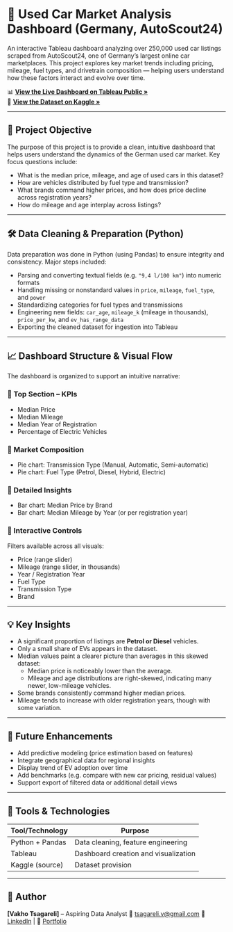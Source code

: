 
# 🚗 Used Car Market Analysis Dashboard (Germany, AutoScout24)

An interactive Tableau dashboard analyzing over 250,000 used car listings scraped from AutoScout24, one of Germany’s largest online car marketplaces. This project explores key market trends including pricing, mileage, fuel types, and drivetrain composition — helping users understand how these factors interact and evolve over time.

📊 **[View the Live Dashboard on Tableau Public »]([https://public.tableau.com/your-link](https://public.tableau.com/shared/RSSX3S2P5?:display_count=n&:origin=viz_share_link))**  
📁 **[View the Dataset on Kaggle »](https://www.kaggle.com/datasets/wspirat/germany-used-cars-dataset-2023)**

---

## 🧠 Project Objective

The purpose of this project is to provide a clean, intuitive dashboard that helps users understand the dynamics of the German used car market. Key focus questions include:

- What is the median price, mileage, and age of used cars in this dataset?  
- How are vehicles distributed by fuel type and transmission?  
- What brands command higher prices, and how does price decline across registration years?  
- How do mileage and age interplay across listings?

---

## 🛠 Data Cleaning & Preparation (Python)

Data preparation was done in Python (using Pandas) to ensure integrity and consistency. Major steps included:

- Parsing and converting textual fields (e.g. `"9,4 l/100 km"`) into numeric formats  
- Handling missing or nonstandard values in `price`, `mileage`, `fuel_type`, and `power`  
- Standardizing categories for fuel types and transmissions  
- Engineering new fields: `car_age`, `mileage_k` (mileage in thousands), `price_per_kw`, and `ev_has_range_data`  
- Exporting the cleaned dataset for ingestion into Tableau

---

## 📈 Dashboard Structure & Visual Flow

The dashboard is organized to support an intuitive narrative:

### 🔹 Top Section – KPIs  
- Median Price  
- Median Mileage  
- Median Year of Registration  
- Percentage of Electric Vehicles  

### 🔹 Market Composition  
- Pie chart: Transmission Type (Manual, Automatic, Semi-automatic)  
- Pie chart: Fuel Type (Petrol, Diesel, Hybrid, Electric)  

### 🔹 Detailed Insights  
- Bar chart: Median Price by Brand  
- Bar chart: Median Mileage by Year (or per registration year)  

### 🔹 Interactive Controls  
Filters available across all visuals:
- Price (range slider)  
- Mileage (range slider, in thousands)  
- Year / Registration Year  
- Fuel Type  
- Transmission Type  
- Brand  

---

## 💡 Key Insights

- A significant proportion of listings are **Petrol or Diesel** vehicles.  
- Only a small share of EVs appears in the dataset.  
- Median values paint a clearer picture than averages in this skewed dataset:  
  - Median price is noticeably lower than the average.  
  - Mileage and age distributions are right-skewed, indicating many newer, low-mileage vehicles.  
- Some brands consistently command higher median prices.  
- Mileage tends to increase with older registration years, though with some variation.

---

## 🚀 Future Enhancements

- Add predictive modeling (price estimation based on features)  
- Integrate geographical data for regional insights  
- Display trend of EV adoption over time  
- Add benchmarks (e.g. compare with new car pricing, residual values)  
- Support export of filtered data or additional detail views

---

## 📌 Tools & Technologies

| Tool/Technology    | Purpose                              |
|--------------------|--------------------------------------|
| Python + Pandas    | Data cleaning, feature engineering   |
| Tableau            | Dashboard creation and visualization |
| Kaggle (source)    | Dataset provision                    |

---

## 👤 Author

**[Vakho Tsagareli]** – Aspiring Data Analyst
📧 tsagareli.v@gmail.com
🔗 [LinkedIn](https://www.linkedin.com/in/vakhtang-tsagareli/) | 🔗 [Portfolio](https://www.datascienceportfol.io/tsagareliv)  
